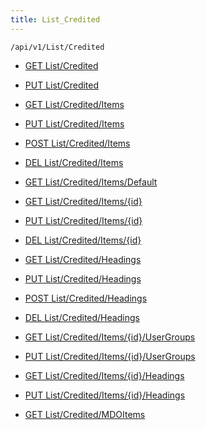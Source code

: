 ```yaml
---
title: List_Credited
---
```


```http
/api/v1/List/Credited
```

* [GET List/Credited](v1CreditedList_GetListDefinition.md)

* [PUT List/Credited](v1CreditedList_SetListDefinition.md)

* [GET List/Credited/Items](v1CreditedList_GetAll.md)

* [PUT List/Credited/Items](v1CreditedList_PutAllCredited.md)

* [POST List/Credited/Items](v1CreditedList_PostCredited.md)

* [DEL List/Credited/Items](v1CreditedList_DeleteAllCredited.md)

* [GET List/Credited/Items/Default](v1CreditedList_CreateDefaultCredited.md)

* [GET List/Credited/Items/{id}](v1CreditedList_GetCredited.md)

* [PUT List/Credited/Items/{id}](v1CreditedList_PutCredited.md)

* [DEL List/Credited/Items/{id}](v1CreditedList_DeleteCredited.md)

* [GET List/Credited/Headings](v1CreditedList_GetCreditedHeadings.md)

* [PUT List/Credited/Headings](v1CreditedList_PutCreditedHeadings.md)

* [POST List/Credited/Headings](v1CreditedList_PostCreditedHeading.md)

* [DEL List/Credited/Headings](v1CreditedList_DeleteCreditedHeadings.md)

* [GET List/Credited/Items/{id}/UserGroups](v1CreditedList_GetCreditedUserGroupsForListItem.md)

* [PUT List/Credited/Items/{id}/UserGroups](v1CreditedList_PutCreditedUserGroupsForListItem.md)

* [GET List/Credited/Items/{id}/Headings](v1CreditedList_GetCreditedHeadingsForListItem.md)

* [PUT List/Credited/Items/{id}/Headings](v1CreditedList_PutCreditedHeadingsForListItem.md)

* [GET List/Credited/MDOItems](v1CreditedList_GetMDOList.md)
